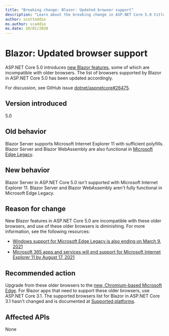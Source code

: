 ```yaml
---
title: "Breaking change: Blazor: Updated browser support"
description: "Learn about the breaking change in ASP.NET Core 5.0 titled Blazor: Updated browser support"
author: scottaddie
ms.author: scaddie
ms.date: 10/01/2020
---
```

# Blazor: Updated browser support

ASP.NET Core 5.0 introduces [new Blazor features](https://github.com/dotnet/aspnetcore/issues/21514), some of which are incompatible with older browsers. The list of browsers supported by Blazor in ASP.NET Core 5.0 has been updated accordingly.

For discussion, see GitHub issue [dotnet/aspnetcore#26475](https://github.com/dotnet/aspnetcore/issues/26475).

## Version introduced

5.0

## Old behavior

Blazor Server supports Microsoft Internet Explorer 11 with sufficient polyfills. Blazor Server and Blazor WebAssembly are also functional in [Microsoft Edge Legacy](https://support.microsoft.com/help/4533505/what-is-microsoft-edge-legacy).

## New behavior

Blazor Server in ASP.NET Core 5.0 isn't supported with Microsoft Internet Explorer 11. Blazor Server and Blazor WebAssembly aren't fully functional in Microsoft Edge Legacy.

## Reason for change

New Blazor features in ASP.NET Core 5.0 are incompatible with these older browsers, and use of these older browsers is diminishing. For more information, see the following resources:

* [Windows support for Microsoft Edge Legacy is also ending on March 9, 2021](https://support.microsoft.com/help/4533505/what-is-microsoft-edge-legacy)
* [Microsoft 365 apps and services will end support for Microsoft Internet Explorer 11 by August 17, 2021](/lifecycle/announcements/m365-ie11-microsoft-edge-legacy)

## Recommended action

Upgrade from these older browsers to the [new, Chromium-based Microsoft Edge](https://www.microsoft.com/edge). For Blazor apps that need to support these older browsers, use ASP.NET Core 3.1. The supported browsers list for Blazor in ASP.NET Core 3.1 hasn't changed and is documented at [Supported platforms](/aspnet/core/blazor/supported-platforms?view=aspnetcore-3.1).

## Affected APIs

None

<!--

### Category

ASP.NET Core

### Affected APIs

Not detectable via API analysis

-->
